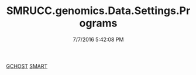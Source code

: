 ﻿---
title: SMRUCC.genomics.Data.Settings.Programs
date: 7/7/2016 5:42:08 PM
---

[GCHOST](T-SMRUCC.genomics.Data.Settings.Programs.GCHOST.html)
[SMART](T-SMRUCC.genomics.Data.Settings.Programs.SMART.html)
